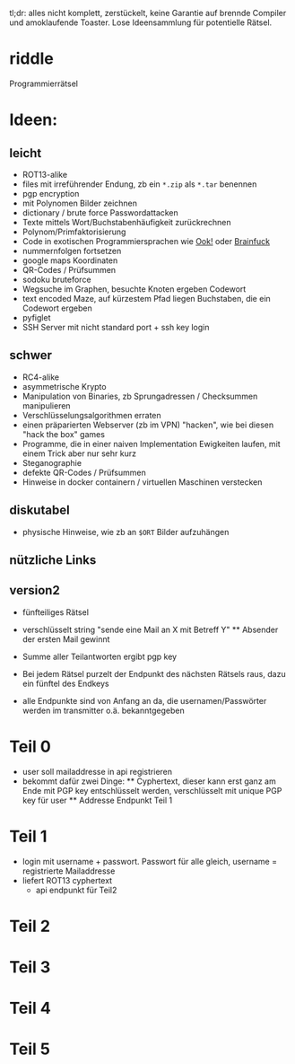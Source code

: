 tl;dr: alles nicht komplett, zerstückelt, keine Garantie auf brennde Compiler und amoklaufende Toaster. Lose Ideensammlung für potentielle Rätsel.

# riddle
Programmierrätsel 

# Ideen:

## leicht
* ROT13-alike
* files mit irreführender Endung, zb ein `*.zip` als `*.tar` benennen
* pgp encryption
* mit Polynomen Bilder zeichnen
* dictionary / brute force Passwordattacken 
* Texte mittels Wort/Buchstabenhäufigkeit zurückrechnen
* Polynom/Primfaktorisierung
* Code in exotischen Programmiersprachen wie [Ook!](https://de.wikipedia.org/wiki/Ook!) oder [Brainfuck](https://de.wikipedia.org/wiki/Brainfuck)
* nummernfolgen fortsetzen
* google maps Koordinaten
* QR-Codes / Prüfsummen
* sodoku bruteforce
* Wegsuche im Graphen, besuchte Knoten ergeben Codewort
* text encoded Maze, auf kürzestem Pfad liegen Buchstaben, die ein Codewort ergeben 
* pyfiglet
* SSH Server mit nicht standard port + ssh key login

## schwer
* RC4-alike
* asymmetrische Krypto
* Manipulation von Binaries, zb Sprungadressen / Checksummen manipulieren
* Verschlüsselungsalgorithmen erraten
* einen präparierten Webserver (zb im VPN) "hacken", wie bei diesen "hack the box" games
* Programme, die in einer naiven Implementation Ewigkeiten laufen, mit einem Trick aber nur sehr kurz
* Steganographie
* defekte QR-Codes / Prüfsummen
* Hinweise in docker containern / virtuellen Maschinen verstecken


## diskutabel
* physische Hinweise, wie zb an `$ORT` Bilder aufzuhängen

## nützliche Links


## version2

* fünfteiliges Rätsel
* verschlüsselt string "sende eine Mail an X mit Betreff Y"
** Absender der ersten Mail gewinnt
* Summe aller Teilantworten ergibt pgp key

* Bei jedem Rätsel purzelt der Endpunkt des nächsten Rätsels raus, dazu ein fünftel des Endkeys
* alle Endpunkte sind von Anfang an da, die usernamen/Passwörter werden im transmitter o.ä. bekanntgegeben


# Teil 0
* user soll mailaddresse in api registrieren
* bekommt dafür zwei Dinge:
** Cyphertext, dieser kann erst ganz am Ende mit PGP key entschlüsselt werden, verschlüsselt mit unique PGP key für user
** Addresse Endpunkt Teil 1

# Teil 1
* login mit username + passwort. Passwort für alle gleich, username = registrierte Mailaddresse
* liefert ROT13 cyphertext
  * api endpunkt für Teil2



# Teil 2
# Teil 3
# Teil 4
# Teil 5


